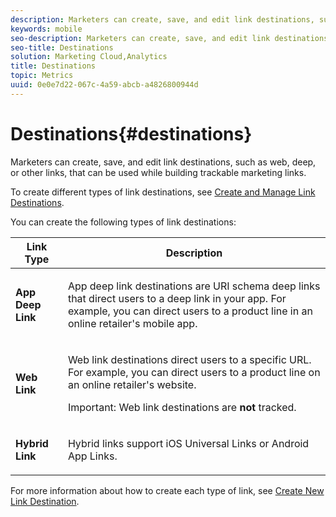 ```yaml
---
description: Marketers can create, save, and edit link destinations, such as web, deep, or other links, that can be used while building trackable marketing links.
keywords: mobile
seo-description: Marketers can create, save, and edit link destinations, such as web, deep, or other links, that can be used while building trackable marketing links.
seo-title: Destinations
solution: Marketing Cloud,Analytics
title: Destinations
topic: Metrics
uuid: 0e0e7d22-067c-4a59-abcb-a4826800944d
---
```


# Destinations{#destinations}

Marketers can create, save, and edit link destinations, such as web, deep, or other links, that can be used while building trackable marketing links.

To create different types of link destinations, see [Create and Manage Link Destinations](../acquisition-main/c-manage-link-destinations/c-manage-link-destinations.md#concept_03145F6337CD411F8672C1F3D32F42AD).

You can create the following types of link destinations: 

<table id="table_B0868D3825A9415C92CCE7546D3E772F"> 
 <thead> 
  <tr> 
   <th colname="col1" class="entry"> Link Type </th> 
   <th colname="col2" class="entry"> Description </th> 
  </tr>
 </thead>
 <tbody> 
  <tr> 
   <td colname="col1"> <p><b>App Deep Link </b> </p> </td> 
   <td colname="col2"> <p>App deep link destinations are URI schema deep links that direct users to a deep link in your app. For example, you can direct users to a product line in an online retailer's mobile app. </p> </td> 
  </tr> 
  <tr> 
   <td colname="col1"> <p><b>Web Link </b> </p> </td> 
   <td colname="col2"> <p>Web link destinations direct users to a specific URL. For example, you can direct users to a product line on an online retailer's website. </p> <p> <p>Important: Web link destinations are <b>not </b>tracked. </p> </p> </td> 
  </tr> 
  <tr> 
   <td colname="col1"> <p><b>Hybrid Link </b> </p> </td> 
   <td colname="col2"> <p>Hybrid links support iOS Universal Links or Android App Links. </p> </td> 
  </tr> 
 </tbody> 
</table>

For more information about how to create each type of link, see [Create New Link Destination](../acquisition-main/c-manage-link-destinations/t-create-new-app-deep-link-destination.md#task_B4F3393B8D6D4D87AD5C371F8F9A414B). 
